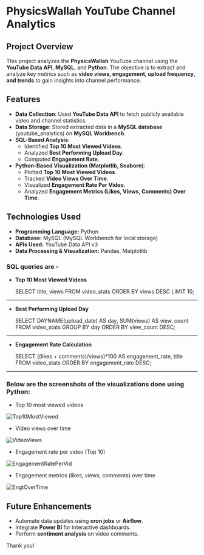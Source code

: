# PhysicsWallah YouTube Channel Analytics

## Project Overview
This project analyzes the **PhysicsWallah** YouTube channel using the **YouTube Data API**, **MySQL**, and **Python**. The objective is to extract and analyze key metrics such as **video views, engagement, upload frequency, and trends** to gain insights into channel performance.

## Features
- **Data Collection**: Used **YouTube Data API** to fetch publicly available video and channel statistics.
- **Data Storage**: Stored extracted data in a **MySQL database** (youtube_analytics) on **MySQL Workbench**.
- **SQL-Based Analysis**:
  - Identified **Top 10 Most Viewed Videos**.
  - Analyzed **Best Performing Upload Day**.
  - Computed **Engagement Rate**.
- **Python-Based Visualization (Matplotlib, Seaborn)**:
  - Plotted **Top 10 Most Viewed Videos**.
  - Tracked **Video Views Over Time**.
  - Visualized **Engagement Rate Per Video**.
  - Analyzed **Engagement Metrics (Likes, Views, Comments) Over Time**.

## Technologies Used
- **Programming Language:** Python
- **Database:** MySQL (MySQL Workbench for local storage)
- **APIs Used:** YouTube Data API v3
- **Data Processing & Visualization:** Pandas, Matplotlib




### SQL queries are -
- **Top 10 Most Viewed Videos**

  SELECT title, views FROM video_stats ORDER BY views DESC LIMIT 10;
------------------------------------------------------------------------------------------------------------------------------------------------------------------------
- **Best Performing Upload Day**

  SELECT DAYNAME(upload_date) AS day, SUM(views) AS view_count FROM video_stats GROUP BY day ORDER BY view_count DESC;
------------------------------------------------------------------------------------------------------------------------------------------------------------------------
- **Engagement Rate Calculation**

  SELECT ((likes + comments)/views)*100 AS engagement_rate, title FROM video_stats ORDER BY engagement_rate DESC;
------------------------------------------------------------------------------------------------------------------------------------------------------------------------

### Below are the screenshots of the visualizations done using Python:
- Top 10 most viewed videos

![Top10MostViewed](https://github.com/user-attachments/assets/475db29a-2496-4c4d-9aa5-7ea7f2d10c26)

- Video views over time

![VideoViews](https://github.com/user-attachments/assets/fb706754-9ec3-4ac1-9e1b-8b3ec21c471f)

- Engagement rate per video (Top 10)

![EngagementRatePerVid](https://github.com/user-attachments/assets/479c0fc3-659e-41df-bdc5-20aa4fd50e3e)

- Engagement metrics (likes, views, comments) over time

![EngtOverTime](https://github.com/user-attachments/assets/4150b344-e853-4632-b638-be783efb272e)



## Future Enhancements
- Automate data updates using **cron jobs** or **Airflow**.
- Integrate **Power BI** for interactive dashboards.
- Perform **sentiment analysis** on video comments.


Thank you!

